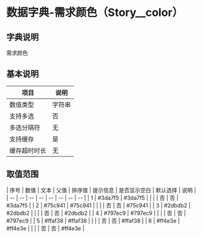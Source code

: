 # 数据字典-需求颜色（Story__color）
## 字典说明
需求颜色

## 基本说明
| 项目 | 说明 |
| -- | -- |
| 数值类型 | 字符串 |
| 支持多选 | 否 |
| 多选分隔符 | 无 |
| 支持缓存 | 是 |
| 缓存超时时长 | 无 |

## 取值范围
| 序号 | 数值 | 文本 | 父值 | 排序值 | 提示信息 | 是否显示空白 | 默认选择 | 说明 |
| -- | -- | -- | -- | -- | -- | -- | -- |
| 1 | #3da7f5 | #3da7f5 |  |  |  | 否 | 否 | #3da7f5 |
| 2 | #75c941 | #75c941 |  |  |  | 否 | 否 | #75c941 |
| 3 | #2dbdb2 | #2dbdb2 |  |  |  | 否 | 否 | #2dbdb2 |
| 4 | #797ec9 | #797ec9 |  |  |  | 否 | 否 | #797ec9 |
| 5 | #ffaf38 | #ffaf38 |  |  |  | 否 | 否 | #ffaf38 |
| 6 | #ff4e3e | #ff4e3e |  |  |  | 否 | 否 | #ff4e3e |

